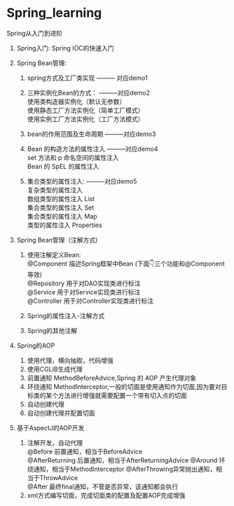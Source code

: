 # Spring_learning
Spring从入门到进阶

1. Spring入门: Spring IOC的快速入门

2. Spring Bean管理: 
   1. spring方式及工厂类实现   ——— 对应demo1  
   
   2. 三种实例化Bean的方式：  ———对应demo2  
      使用类构造器实例化（默认无参数）  
      使用静态工厂方法实例化（简单工厂模式）  
      使用实例工厂方法实例化（工厂方法模式）
   
   3. bean的作用范围及生命周期   ———对应demo3
   
   4. Bean 的构造方法的属性注入  ———对应demo4  
      set 方法和 p 命名空间的属性注入  
      Bean 的 SpEL 的属性注入
   
   5. 集合类型的属性注入:  ———对应demo5  
      复杂类型的属性注入  
      数组类型的属性注入 List  
      集合类型的属性注入 Set  
      集合类型的属性注入 Map  
      类型的属性注入  Properties

3. Spring Bean管理（注解方式)  
   1. 使用注解定义Bean:  
   @Component  描述Spring框架中Bean (下面👇三个功能和@Component等效)  
   @Repository 用于对DAO实现类进行标注  
   @Service 用于对Service实现类进行标注  
   @Controller 用于对Controller实现类进行标注  
   
   2. Spring的属性注入-注解方式
   
   3. Spring的其他注解

4. Spring的AOP
   1. 使用代理，横向抽取，代码增强
   2. 使用CGLIB生成代理
   3. 前置通知 MethodBeforeAdvice,Spring 的 AOP 产生代理对象
   4. 环绕通知 MethodInterceptor,一般的切面是使用通知作为切面,因为要对目标类的某个方法进行增强就需要配置一个带有切入点的切面
   5. 自动创建代理
   6. 自动创建代理并配置切面
   
5. 基于AspectJ的AOP开发
   1. 注解开发，自动代理  
   @Before 前置通知，相当于BeforeAdvice  
   @AfterReturning 后置通知，相当于AfterReturningAdvice
   @Around 环绕通知，相当于MethodInterceptor 
   @AfterThrowing异常抛出通知，相当于ThrowAdvice  
   @After 最终final通知，不管是否异常，该通知都会执行
   2. xml方式编写切面，完成切面类的配置及配置AOP完成增强